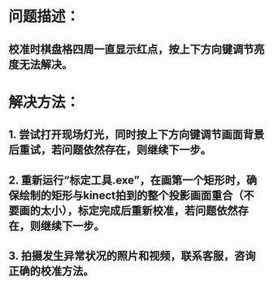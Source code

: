 # 问题描述：
## 校准时棋盘格四周一直显示红点，按上下方向键调节亮度无法解决。
# 解决方法：
## 1. 尝试打开现场灯光，同时按上下方向键调节画面背景后重试，若问题依然存在，则继续下一步。
## 2. 重新运行“标定工具.exe”，在画第一个矩形时，确保绘制的矩形与kinect拍到的整个投影画面重合（不要画的太小），标定完成后重新校准，若问题依然存在，则继续下一步。
## 3. 拍摄发生异常状况的照片和视频，联系客服，咨询正确的校准方法。